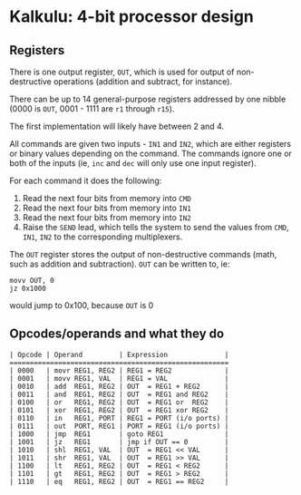 # Kalkulu: 4-bit processor design

## Registers

There is one output register, `OUT`, which is used for output of non-destructive operations (addition and subtract, for instance).

There can be up to 14 general-purpose registers addressed by one nibble (0000 is `OUT`, 0001 - 1111 are `r1` through `r15`).

The first implementation will likely have between 2 and 4.

All commands are given two inputs - `IN1` and `IN2`, which are either registers or binary values depending on the command.
The commands ignore one or both of the inputs (ie, `inc` and `dec` will only use one input register).

For each command it does the following:

1. Read the next four bits from memory into `CMD`
2. Read the next four bits from memory into `IN1`
3. Read the next four bits from memory into `IN2`
4. Raise the `SEND` lead, which tells the system to send the values from `CMD`, `IN1`, `IN2` to the corresponding multiplexers.

The `OUT` register stores the output of non-destructive commands (math, such as addition and subtraction).
`OUT` can be written to, ie:

    movv OUT, 0
    jz 0x1000

would jump to 0x100, because `OUT` is 0

## Opcodes/operands and what they do

    | Opcode | Operand         | Expression              |
    ======================================================
    | 0000   | movr REG1, REG2 | REG1 = REG2             |
    | 0001   | movv REG1, VAL  | REG1 = VAL              |
    | 0010   | add  REG1, REG2 | OUT  = REG1 + REG2      |
    | 0011   | and  REG1, REG2 | OUT  = REG1 and REG2    |
    | 0100   | or   REG1, REG2 | OUT  = REG1 or  REG2    |
    | 0101   | xor  REG1, REG2 | OUT  = REG1 xor REG2    |
    | 0110   | in   REG1, PORT | REG1 = PORT (i/o ports) |
    | 0111   | out  PORT, REG1 | PORT = REG1 (i/o ports) |
    | 1000   | jmp  REG1       | goto REG1               |
    | 1001   | jz   REG1       | jmp if OUT == 0         |
    | 1010   | shl  REG1, VAL  | OUT  = REG1 << VAL      |
    | 1011   | shr  REG1, VAL  | OUT  = REG1 >> VAL      |
    | 1100   | lt   REG1, REG2 | OUT  = REG1 < REG2      |
    | 1101   | gt   REG1, REG2 | OUT  = REG1 > REG2      |
    | 1110   | eq   REG1, REG2 | OUT  = REG1 == REG2     |
